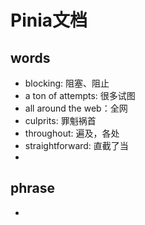 # Pinia文档

## words
+ blocking: 阻塞、阻止
+ a ton of attempts: 很多试图
+ all around the web：全网
+ culprits: 罪魁祸首
+ throughout: 遍及，各处
+ straightforward: 直截了当
+ 

## phrase
+ 